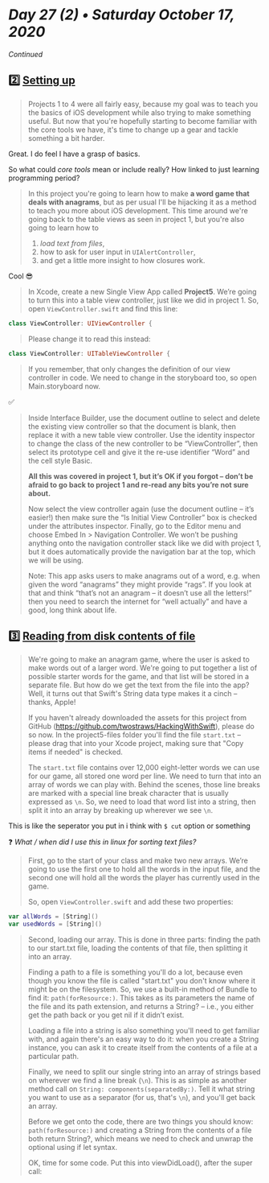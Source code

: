 # *Day 27 (2) • Saturday October 17, 2020*

*Continued*

## :two:  [Setting up](https://www.hackingwithswift.com/read/5/1/setting-up) 

>Projects 1 to 4 were all fairly easy, because my goal was to teach you the basics of iOS development while also trying to make something useful. But now that you're hopefully starting to become familiar with the core tools we have, it's time to change up a gear and tackle something a bit harder.

Great. I do feel I have a grasp of basics.

So what could *core tools* mean or include really? How linked to just learning programming period?

>In this project you're going to learn how to make **a word game that deals with anagrams**, but as per usual I'll be hijacking it as a method to teach you more about iOS development. 
>This time around we're going back to the table views as seen in project 1, but you're also going to learn how to 
>1) *load text from files*, 
>2) how to ask for user input in `UIAlertController`, 
>3) and get a little more insight to how closures work.

Cool :sunglasses:

>In Xcode, create a new Single View App called **Project5**. We’re going to turn this into a table view controller, just like we did in project 1. So, open `ViewController.swift` and find this line:

```swift
class ViewController: UIViewController {
```

>Please change it to read this instead:

```swift
class ViewController: UITableViewController {
```

>If you remember, that only changes the definition of our view controller in code. We need to change in the storyboard too, so open Main.storyboard now.

:white_check_mark: 

>Inside Interface Builder, use the document outline to select and delete the existing view controller so that the document is blank, then replace it with a new table view controller. Use the identity inspector to change the class of the new controller to be “ViewController”, then select its prototype cell and give it the re-use identifier “Word” and the cell style Basic.
>
>**All this was covered in project 1, but it’s OK if you forgot – don’t be afraid to go back to project 1 and re-read any bits you’re not sure about.**
>
>Now select the view controller again (use the document outline – it’s easier!) then make sure the “Is Initial View Controller” box is checked under the attributes inspector. Finally, go to the Editor menu and choose Embed In > Navigation Controller. We won’t be pushing anything onto the navigation controller stack like we did with project 1, but it does automatically provide the navigation bar at the top, which we will be using.
>
>Note: This app asks users to make anagrams out of a word, e.g. when given the word “anagrams” they might provide “rags”. If you look at that and think “that’s not an anagram – it doesn’t use all the letters!” then you need to search the internet for “well actually” and have a good, long think about life.

## :three:  [Reading from disk contents of file](https://www.hackingwithswift.com/read/5/2/reading-from-disk-contentsoffile) 

>We're going to make an anagram game, where the user is asked to make words out of a larger word. We're going to put together a list of possible starter words for the game, and that list will be stored in a separate file. But how do we get the text from the file into the app? Well, it turns out that Swift's String data type makes it a cinch – thanks, Apple!
>
>If you haven't already downloaded the assets for this project from GitHub (https://github.com/twostraws/HackingWithSwift), please do so now. In the project5-files folder you'll find the file `start.txt` – please drag that into your Xcode project, making sure that "Copy items if needed" is checked.
>
>The `start.txt` file contains over 12,000 eight-letter words we can use for our game, all stored one word per line. We need to turn that into an array of words we can play with. Behind the scenes, those line breaks are marked with a special line break character that is usually expressed as `\n`. So, we need to load that word list into a string, then split it into an array by breaking up wherever we see `\n`.

This is like the seperator you put in i think with `$ cut` option or something

:question: *What / when did I use this in linux for sorting text files?*

>First, go to the start of your class and make two new arrays. We’re going to use the first one to hold all the words in the input file, and the second one will hold all the words the player has currently used in the game.
>
>So, open `ViewController.swift` and add these two properties:

```swift
var allWords = [String]()
var usedWords = [String]()
```

>Second, loading our array. This is done in three parts: finding the path to our start.txt file, loading the contents of that file, then splitting it into an array.
>
>Finding a path to a file is something you'll do a lot, because even though you know the file is called "start.txt" you don't know where it might be on the filesystem. So, we use a built-in method of Bundle to find it: `path(forResource:)`. This takes as its parameters the name of the file and its path extension, and returns a String? – i.e., you either get the path back or you get nil if it didn’t exist.
>
>Loading a file into a string is also something you'll need to get familiar with, and again there's an easy way to do it: when you create a String instance, you can ask it to create itself from the contents of a file at a particular path.
>
>Finally, we need to split our single string into an array of strings based on wherever we find a line break (`\n`). This is as simple as another method call on `String: components(separatedBy:)`. Tell it what string you want to use as a separator (for us, that's `\n`), and you'll get back an array.
>
>Before we get onto the code, there are two things you should know: `path(forResource:)` and creating a String from the contents of a file both return String?, which means we need to check and unwrap the optional using if let syntax.
>
>OK, time for some code. Put this into viewDidLoad(), after the super call: